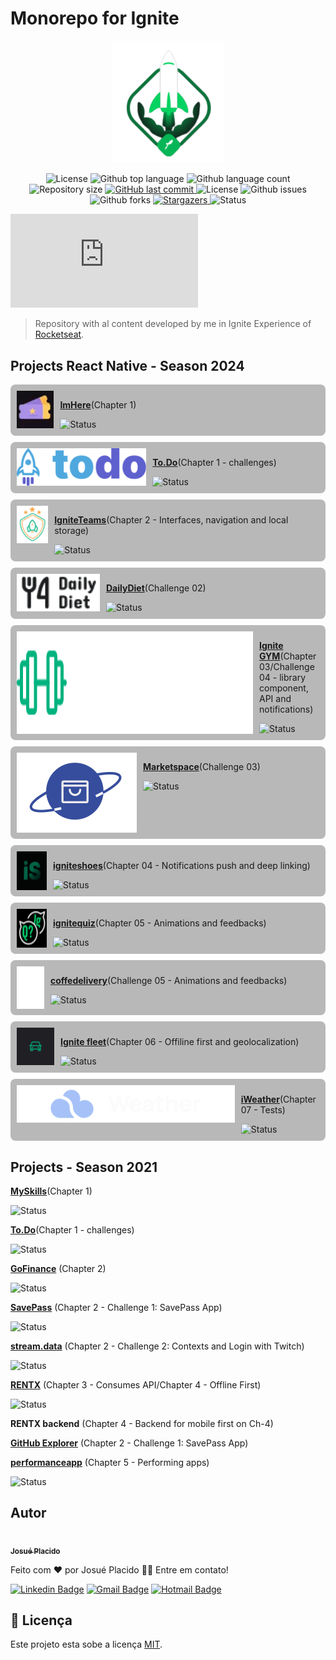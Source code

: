 # Monorepo for Ignite

<p align="center">
   <img src="./.github/logo.svg" alt="Ignite" width="180"/>
</p>

<p align="center">
  <img alt="License" src="https://img.shields.io/badge/license-MIT-01B755">
  <img alt="Github top language" src="https://img.shields.io/github/languages/top/JosuePlacido/monorepo_rockektseat_ignite?color=56BEB8">
  <img alt="Github language count" src="https://img.shields.io/github/languages/count/JosuePlacido/monorepo_rockektseat_ignite?color=56BEB8">
  <img alt="Repository size" src="https://img.shields.io/github/repo-size/JosuePlacido/monorepo_rockektseat_ignite?color=56BEB8">
  <a href="https://github.com/JosuePlacido/nlw-03/commits/master">
    <img alt="GitHub last commit" src="https://img.shields.io/github/last-commit/JosuePlacido/monorepo_rockektseat_ignite">
  </a>
  <img alt="License" src="https://img.shields.io/badge/license-MIT-brightgreen">
  <img alt="Github issues" src="https://img.shields.io/github/issues/JosuePlacido/monorepo_rockektseat_ignite?color=56BEB8" />
  <img alt="Github forks" src="https://img.shields.io/github/forks/JosuePlacido/NLW-03?color=56BEB8" />
   <a href="https://github.com/JosuePlacido/monorepo_rockektseat_ignite/stargazers">
    <img alt="Stargazers" src="https://img.shields.io/github/stars/JosuePlacido/monorepo_rockektseat_ignite?style=social">
  </a>
<img alt="Status" src="https://img.shields.io/static/v1?label=status&message=Em%20Desenvolvimento&color=orange&style=flat"/>

[![GitHub commits](https://badgen.net/github/commits/Naereen/Strapdown.js)](https://github.com/skyxcripto/gopizza/commits?author=skyxcripto)

</p>

> Repository with al content developed by me in Ignite Experience of [Rocketseat](https://github.com/Rocketseat).

## Projects React Native - Season 2024

<span style="border-radius: 8px;display: flex; gap: 10px; margin: 10px 0; background-color: #22222250; padding: 10px;">
<img alt="Status" height="60" src="./packages/imhere/assets/logo.png"/>
<span>

[**ImHere**](./packages/imhere/README.md)(Chapter 1)

<img alt="Status" src="https://img.shields.io/static/v1?label=status&message=Finished&color=green&style=flat"/>
</span>
</span>

<span style="border-radius: 8px;display: flex; gap: 10px; margin: 10px 0; background-color: #22222250; padding: 10px;">
<img alt="Status" height="60" src="./packages/todo/src/assets/images/logo/logo@2x.png"/>
<span>

[**To.Do**](./packages/ignite-desafio01-tarefas/README.md)(Chapter 1 - challenges)

<img alt="Status" src="https://img.shields.io/static/v1?label=status&message=Finished&color=green&style=flat"/>
</span>
</span>

<span style="border-radius: 8px;display: flex; gap: 10px; margin: 10px 0; background-color: #22222250; padding: 10px;">
<img alt="Status" height="60" src="./packages/igniteteams/src/assets/logo.png"/>
<span>

[**IgniteTeams**](./packages/igniteteams/README.md)(Chapter 2 - Interfaces, navigation and local storage)

<img alt="Status" src="https://img.shields.io/static/v1?label=status&message=Finished&color=green&style=flat"/>
</span>
</span>

<span style="border-radius: 8px;display: flex; gap: 10px; margin: 10px 0; background-color: #22222250; padding: 10px;">
<img alt="Status" height="60" src="./packages/dailydiet/src/assets/logo.png" style="background-color: white"/>
<span>

[**DailyDiet**](./packages/dailydiet/README.md)(Challenge 02)

<img alt="Status" src="https://img.shields.io/static/v1?label=status&message=Finished&color=green&style=flat"/>
</span>
</span>

<span style="border-radius: 8px;display: flex; gap: 10px; margin: 10px 0; background-color: #22222250; padding: 10px;">
<img alt="Status" src="./packages/ignite-gym/src/assets/logo.svg"/>
<span>

[**Ignite GYM**](./packages/ignite-gym/README.md)(Chapter 03/Challenge 04 - library component, API and notifications)

<img alt="Status" src="https://img.shields.io/static/v1?label=status&message=Finished&color=green&style=flat"/>
</span>
</span>

<span style="border-radius: 8px;display: flex; gap: 10px; margin: 10px 0; background-color: #22222250; padding: 10px;">
<img alt="Status" src="./packages/marketspace/src/assets/logo.svg"/>

<span>

[**Marketspace**](./packages/marketspace/README.md)(Challenge 03)

<img alt="Status" src="https://img.shields.io/static/v1?label=status&message=Finished&color=green&style=flat"/>
</span>
</span>

<span style="border-radius: 8px;display: flex; gap: 10px; margin: 10px 0; background-color: #22222250; padding: 10px;">
<img alt="Status" src="./packages/igniteshoesapp/assets/favicon.png"/>
<span>

[**igniteshoes**](./packages/igniteshoesapp/README.md)(Chapter 04 - Notifications push and deep linking)

<img alt="Status" src="https://img.shields.io/static/v1?label=status&message=Finished&color=green&style=flat"/>
</span>
</span>

<span style="border-radius: 8px;display: flex; gap: 10px; margin: 10px 0; background-color: #22222250; padding: 10px;">
<img alt="Status" src="./packages/ignite-quiz/assets/favicon.png"/>
<span>

[**ignitequiz**](./packages/ignite-quiz/README.md)(Chapter 05 - Animations and feedbacks)

<img alt="Status" src="https://img.shields.io/static/v1?label=status&message=Finished&color=green&style=flat"/>
</span>
</span>

<span style="border-radius: 8px;display: flex; gap: 10px; margin: 10px 0; background-color: #22222250; padding: 10px;">
<img alt="Status" src="./packages/coffedelivery/assets/Vector.png"/>
<span>

[**coffedelivery**](./packages/coffedelivery/README.md)(Challenge 05 - Animations and feedbacks)

<img alt="Status" src="https://img.shields.io/static/v1?label=status&message=Finished&color=green&style=flat"/>
</span>
</span>

<span style="border-radius: 8px;display: flex; gap: 10px; margin: 10px 0; background-color: #22222250; padding: 10px;">
<img alt="Status" width="60" height="60" src="./packages/ignite-fleet/assets/icon.png"/>
<span>

[**Ignite fleet**](./packages/ignite-fleet/README.md)(Chapter 06 - Offiline first and geolocalization)

<img alt="Status" src="https://img.shields.io/static/v1?label=status&message=Finished&color=green&style=flat"/>
</span>
</span>

<span style="border-radius: 8px;display: flex; gap: 10px; margin: 10px 0; background-color: #22222250; padding: 10px;">
<img alt="Status" height="60" src="./packages/iweather-main/src/assets/logo.svg"/>
<span>

[**iWeather**](./packages/iweather-main/README.md)(Chapter 07 - Tests)

<img alt="Status" src="https://img.shields.io/static/v1?label=status&message=Finished&color=green&style=flat"/>
</span>
</span>

## Projects - Season 2021

[**MySkills**](./packages/myskills/README.md)(Chapter 1)

<img alt="Status" src="https://img.shields.io/static/v1?label=status&message=Finished&color=green&style=flat"/>

[**To.Do**](./packages/ignite-desafio01-tarefas/README.md)(Chapter 1 - challenges)

<img alt="Status" src="https://img.shields.io/static/v1?label=status&message=Finished&color=green&style=flat"/>

[**GoFinance**](./packages/gofinance/README.md) (Chapter 2)

<img alt="Status" src="https://img.shields.io/static/v1?label=status&message=Finished&color=green&style=flat"/>

[**SavePass**](./packages/ignite-savepass/README.md) (Chapter 2 - Challenge 1: SavePass App)

<img alt="Status" src="https://img.shields.io/static/v1?label=status&message=Finished&color=green&style=flat"/>

[**stream.data**](./packages/ignite-stream.data/README.md) (Chapter 2 - Challenge 2: Contexts and Login with Twitch)

<img alt="Status" src="https://img.shields.io/static/v1?label=status&message=Finished&color=green&style=flat"/>

[**RENTX**](./packages/rentx/README.md) (Chapter 3 - Consumes API/Chapter 4 - Offline First)

<img alt="Status" src="https://img.shields.io/static/v1?label=status&message=Finished&color=green&style=flat"/>

**RENTX backend** (Chapter 4 - Backend for mobile first on Ch-4)

[**GitHub Explorer**](./packages/gitHubExplorere/README.md) (Chapter 2 - Challenge 1: SavePass App)

[**performanceapp**](./packages/performanceapp/README.md) (Chapter 5 - Performing apps)

<img alt="Status" src="https://img.shields.io/static/v1?label=status&message=Finished&color=green&style=flat"/>

## Autor

<a alt="Linkedin" href="https://linkedin/in/josueplacido">
 <img style="border-radius: 50%;" src="https://github.com/josueplacido.png" width="100px;" alt=""/>
 <br />
 <sub><b>Josué Placido</b></sub></a>

Feito com ❤️ por Josué Placido 👋🏽 Entre em contato!

[![Linkedin Badge](https://img.shields.io/badge/-Josue%20Placido-blue?style=flat-square&logo=Linkedin&logoColor=white&link=https://www.linkedin.com/in/josueplacido/)](https://www.linkedin.com/in/josueplacido/)
[![Gmail Badge](https://img.shields.io/badge/-juplacido.jnr@gmail.com-c14438?style=flat-square&logo=Gmail&logoColor=white&link=mailto:juplacido.jnr@gmail.com)](mailto:juplacido.jnr@gmail.com)
[![Hotmail Badge](https://img.shields.io/badge/-ozzyplacidojunior@hotmail.com-blue?style=flat-square&logo=microsoft&link=mailto:ozzyplacidojunior@hotmail.com)](mailto:ozzyplacidojunior@hotmail.com)

## 📝 Licença

Este projeto esta sobe a licença [MIT](./LICENSE).
